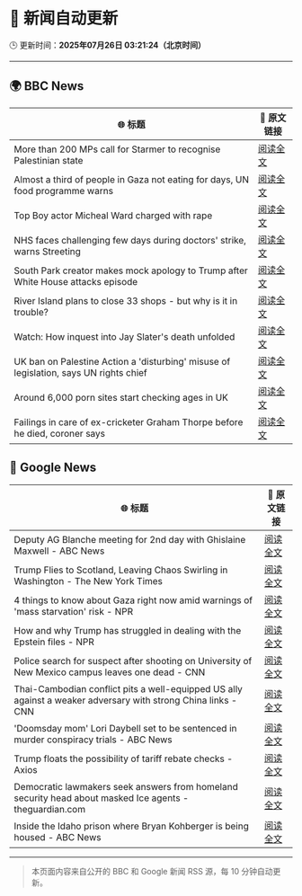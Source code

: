 # 🧠 新闻自动更新

🕒 更新时间：**2025年07月26日 03:21:24（北京时间）**

---

## 🌍 BBC News

| 🌐 标题 | 🔗 原文链接 |
|--------|-------------|
| More than 200 MPs call for Starmer to recognise Palestinian state | [阅读全文](https://www.bbc.com/news/articles/cx202zvygmlo) |
| Almost a third of people in Gaza not eating for days, UN food programme warns | [阅读全文](https://www.bbc.com/news/articles/ckgjg81qqwvo) |
| Top Boy actor Micheal Ward charged with rape | [阅读全文](https://www.bbc.com/news/articles/c04d4k6n5dyo) |
| NHS faces challenging few days during doctors' strike, warns Streeting | [阅读全文](https://www.bbc.com/news/articles/c0epel8gd49o) |
| South Park creator makes mock apology to Trump after White House attacks episode | [阅读全文](https://www.bbc.com/news/articles/cz7l7g21e0yo) |
| River Island plans to close 33 shops - but why is it in trouble? | [阅读全文](https://www.bbc.com/news/articles/c873755llwlo) |
| Watch: How inquest into Jay Slater's death unfolded | [阅读全文](https://www.bbc.com/news/videos/cvgegwxg9x0o) |
| UK ban on Palestine Action a 'disturbing' misuse of legislation, says UN rights chief | [阅读全文](https://www.bbc.com/news/articles/cdjxjpl8g0do) |
| Around 6,000 porn sites start checking ages in UK | [阅读全文](https://www.bbc.com/news/articles/c24v4dl5r16o) |
| Failings in care of ex-cricketer Graham Thorpe before he died, coroner says | [阅读全文](https://www.bbc.com/news/articles/cy9x9r038y0o) |

## 📰 Google News

| 🌐 标题 | 🔗 原文链接 |
|--------|-------------|
| Deputy AG Blanche meeting for 2nd day with Ghislaine Maxwell - ABC News | [阅读全文](https://news.google.com/rss/articles/CBMikwFBVV95cUxOWUh2a1Vnc0JDUS1QYnI3M1hJWDFWYTNHNFQxYm85OUNRRExWYzNGSFJKMkpVQU04cElFb01pRTFBV0RnTmM1dzhSOGE0TGFJUkNBM3c4aF85dWpJNHBLNXJ3czM0dnBfUzBTeE1NWTNLaHk3aVJ5VmtPUlVWcHFvWXd1YlYyRHR3dkdVbklkV3ZFOGfSAZgBQVVfeXFMTm85eWZBZjdWb2R6aTlJY3FFNHg4SDdwdlEwQ3l6Yk11blpTbnA3bkpNeDNKUUQ2a1FKdUs5NEFfOHNHZGJHQ3hiWElJbUxmT0JRVGtSQlVISXltVHF6TnZ1eFk2V2p2SEdaODJCbFdhZGZrX0c1QmY3WW9GV0QwM3pVUFp6UlBlanFEb2FzOS04enZRdFJGQ1g?oc=5) |
| Trump Flies to Scotland, Leaving Chaos Swirling in Washington - The New York Times | [阅读全文](https://news.google.com/rss/articles/CBMidEFVX3lxTFBRRXIwVDM5cTIyQ2cxTlFzR3JoaHFIRS1rR0dwVFpyQ1IzM25jdkN6MlBvcy1vRDNfMFF3VnFWLV91UklVcmtDMnU1MGtDWEk4SWd3UFJ0UEhvSUJSMjhxY1FHM290N1pHTFpGWHhSVzNEeVFC?oc=5) |
| 4 things to know about Gaza right now amid warnings of 'mass starvation' risk - NPR | [阅读全文](https://news.google.com/rss/articles/CBMihwFBVV95cUxPTnlZQ3IyVFZMLWVKWVhVMGdka29yeGI1Q1B4S0pBYlRuOE9QQnhrVURwaVh1NHJOcHJoaTZQa3BqdUd1QllMaXlFN0ZvdC14WW5EQlg4ejZiaXJVa3VtajRfZmtuZ0EyTUpSS1FIc2RlRW5YOVlGc2JTR2s0YmR4amFNLWx0WUE?oc=5) |
| How and why Trump has struggled in dealing with the Epstein files - NPR | [阅读全文](https://news.google.com/rss/articles/CBMihAFBVV95cUxPeDBLdkxTc0hhZzZJMU5UdVJmOEhDU2s0bDZXUzdkeHVnSTV6VmZVNmd0THJpZEpXbnlvVENiT2RncW5yY3lVSU1STjYzcW41U2MzS2pYS0FTZmR0VTdsS05QbXllUzkyU1FBeUszRnhOeE5ub3pTOGdjSzBCU0Z6azNYZS0?oc=5) |
| Police search for suspect after shooting on University of New Mexico campus leaves one dead - CNN | [阅读全文](https://news.google.com/rss/articles/CBMidkFVX3lxTFBseVlSY1RmUDdKWklEOVdEUVB1Qy1JTnlVN28yUXo3VkpFUU5xOXlkVnJUdUlrX1RCckxVYWliYnFfX3FHNmJ4MnctSW5meHZmdERESEF2T3VnWHU2S2JjZkVaZklrSXo4NURxeFRPc3BTUHJaNWfSAXtBVV95cUxNRTNtazdJc01iZkVwdzFDLWxjcm53Y1F1NmhRemZOV3VGTjVjVW9JQUJ0aHh4LUloNXZicEkzNFZ5Q2NhcElycDBVU3NnUzUtaGNPUnR0cE9LejJIQS1wU0R3VHowQ0RXZ3JuLXBWUDA4Y25EajRhMkdGNUE?oc=5) |
| Thai-Cambodian conflict pits a well-equipped US ally against a weaker adversary with strong China links - CNN | [阅读全文](https://news.google.com/rss/articles/CBMimgFBVV95cUxNdTdUOWNjVkNvcFZvTDVETE8wVnphUURYdXZzUF93OS1DWjFBQlI1MzZUQTZiQkttNlJwUmt6eGVJQlZBdDFXVWNkeWdZYkstd18wR0VwSzBQMlU0SzZwOGk5RURRWG51VjN1Mk1QcTRiX0R5ckxkZzlnQnBXNkV6eld5Znlvdldhb21LNnRjOFBZVlJmZ3pkSkNB0gGfAUFVX3lxTE90YXFHT3NtRmRvTTVKWFdrY29PRkhJVXlqeUJ6blZ0cjFMbGdTUENzQ3RDQzhBUmZ4ZEczRy1hMXByWEZyV0o5UkVfNVlxWl81U0x5VWkyREdhS2tveVdFaHlJWUl0ZHFIZzVqYWI5Z3dQQ0o0alF0Q3NILUJ3U3JRSm9BSHpZVkswTDdWOVh1cTFzSlZvZTE3RkpvejRMSQ?oc=5) |
| 'Doomsday mom' Lori Daybell set to be sentenced in murder conspiracy trials - ABC News | [阅读全文](https://news.google.com/rss/articles/CBMimgFBVV95cUxPN1F2N19SVzNzLVljd3J1OFVzSlpFcFFucll4OHZ4bXFJWWViMW55ZnFPdTFfR3dmT090ZEhmY2l3QnRYNHdiU0J5Skp2bDZ2SDdDODFwY3JFc24xc0JmQUM2cC1WQ1NNakplRGRZVXVvYlVPeWtFMnJ2V3pXeHVoVF9DLUFKN2l1VXF2SkE3dnVYR0R1aExuRXVn0gGfAUFVX3lxTE1hUm9RVnlkdXVHRzg2cm9nNTRZd2RacHo5WDQyWGZWMVdnNkJMT1JOT0l3M1hVVVljaV84UmlhQnZ4S0VRcEhGSzB5YWhqY1lZbGs4RWhHbUJfX2ozWWkxaVA2dmZVa1hIcFFiNGdZQm9iVVFWeXAtV3J2OU9Wc0plN3lXTFFYa3VsdUJ5a3RRdHprU0VzTVRwSTRPckV5dw?oc=5) |
| Trump floats the possibility of tariff rebate checks - Axios | [阅读全文](https://news.google.com/rss/articles/CBMia0FVX3lxTFBJeEZGb0U0MVR0NUxRek5kLTJHajdVQmFnS1Z3ektnZkJ4VzFOR29aeDNvRGhob2ppejBJY3pPSU5GdFREWGZrOFhLTGsxeXF3a2NuRTdfUl8wTnZ5MnJpTmt3eFJoYVJFanpN?oc=5) |
| Democratic lawmakers seek answers from homeland security head about masked Ice agents - theguardian.com | [阅读全文](https://news.google.com/rss/articles/CBMiggFBVV95cUxNSjJfbFZFa0YwUkp6MUVPbC0tRDg3OGlLS095Y0ViZ09sbGtzWXdRNFBSM1BLMWtJUGFTUWZSakxTempfNWFVZ19DX1JxYm9UdVZPZmxwMENMdkVEeXJoVkp5R2ZsT2dvNnBQNkpzbTdYUW1fUWl3NmpIdGhnQVpFZW1B?oc=5) |
| Inside the Idaho prison where Bryan Kohberger is being housed - ABC News | [阅读全文](https://news.google.com/rss/articles/CBMikAFBVV95cUxPX0ZxV1ZCVlNLX1Raenhoczk0amNHV3FpSFdURnVsSmplTXU3LWFRYVV2QmNQT0x0X0F5UW1WM09SWjdCVGlPX0E1VDZmbURPdlJkWFJWZk9IdGFCaVNtOHZKLTVtd211dlRaNDhnR1FUV1NKbF9KSzZxb0twUUpoWVJzbnNnUVJlVDdBOGlwenc?oc=5) |

---
> 本页面内容来自公开的 BBC 和 Google 新闻 RSS 源，每 10 分钟自动更新。